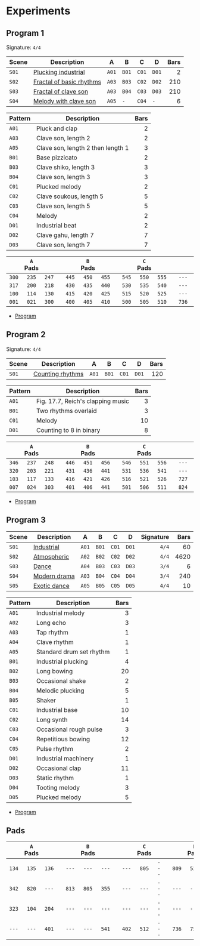 # Experiments


## Program 1

Signature: `4/4`

| Scene | Description                                                                                     | A     | B     | C     | D     | Bars |
| ----- | ----------------------------------------------------------------------------------------------- | ----- | ----- | ----- | ----- | ---: |
| `S01` | [Plucking industrial](https://ipfs.io/ipfs/QmZWc1ZaMqo3ahEdo3xCWyghATqqMPtWSorGR3531gxTM1)      | `A01` | `B01` | `C01` | `D01` |    2 |
| `S02` | [Fractal of basic rhythms](https://ipfs.io/ipfs/QmauUz2scytqT56BsyvqmJEEk2gGXmvpFz1iaxXP24mA9f) | `A03` | `B03` | `C02` | `D02` |  210 |
| `S03` | [Fractal of clave son](https://ipfs.io/ipfs/QmVs18VH8WjLnDy5nvzz617KLCNKh11xjTdR3eKfGh4oGS)     | `A03` | `B04` | `C03` | `D03` |  210 |
| `S04` | [Melody with clave son](https://ipfs.io/ipfs/QmZuraxaiXwL7n8JWZ66tdrpDG88XGg1ixnmBRkg3SWXMb)    | `A05` | `-`   | `C04` | `-`   |    6 |

| Pattern | Description                       | Bars |
| ------- | --------------------------------- | ---: |
| `A01`   | Pluck and clap                    |    2 |
| `A03`   | Clave son, length 2               |    2 |
| `A05`   | Clave son, length 2 then length 1 |    3 |
| `B01`   | Base pizzicato                    |    2 |
| `B03`   | Clave shiko, length 3             |    3 |
| `B04`   | Clave son, length 3               |    3 |
| `C01`   | Plucked melody                    |    2 |
| `C02`   | Clave soukous, length 5           |    5 |
| `C03`   | Clave son, length 5               |    5 |
| `C04`   | Melody                            |    2 |
| `D01`   | Industrial beat                   |    2 |
| `D02`   | Clave gahu, length 7              |    7 |
| `D03`   | Clave son, length 7               |    7 |

|       | `A` Pads |       |     |       | `B` Pads |       |     |       | `C` Pads |       |     |       | `D` Pads |       |
| :---: | :------: | :---: | :-: | :---: | :------: | :---: | :-: | :---: | :------: | :---: | :-: | :---: | :------: | :---: |
| `300` |  `235`   | `247` |     | `445` |  `450`   | `455` |     | `545` |  `550`   | `555` |     | `---` |  `---`   | `034` |
| `317` |  `200`   | `218` |     | `430` |  `435`   | `440` |     | `530` |  `535`   | `540` |     | `---` |  `---`   | `---` |
| `100` |  `114`   | `130` |     | `415` |  `420`   | `425` |     | `515` |  `520`   | `525` |     | `---` |  `---`   | `---` |
| `001` |  `021`   | `300` |     | `400` |  `405`   | `410` |     | `500` |  `505`   | `510` |     | `736` |  `505`   | `812` |

- [Program](P01.tar)


## Program 2

Signature: `4/4`

| Scene | Description                                                                             | A     | B     | C     | D     | Bars |
| ----- | --------------------------------------------------------------------------------------- | ----- | ----- | ----- | ----- | ---: |
| `S01` | [Counting rhythms](https://ipfs.io/ipfs/QmZASoL9d7QpxSCbe7ZaWz4ULi1DtVYrehJTw7ernmLLZg) | `A01` | `B01` | `C01` | `D01` |  120 |

| Pattern | Description                       | Bars |
| ------- | --------------------------------- | ---: |
| `A01`   | Fig. 17.7, Reich's clapping music |    3 |
| `B01`   | Two rhythms overlaid              |    3 |
| `C01`   | Melody                            |   10 |
| `D01`   | Counting to 8 in binary           |    8 |

|       | `A` Pads |       |     |       | `B` Pads |       |     |       | `C` Pads |       |     |       | `D` Pads |       |
| :---: | :------: | :---: | :-: | :---: | :------: | :---: | :-: | :---: | :------: | :---: | :-: | :---: | :------: | :---: |
| `346` |  `237`   | `248` |     | `446` |  `451`   | `456` |     | `546` |  `551`   | `556` |     | `---` |  `---`   | `---` |
| `320` |  `203`   | `221` |     | `431` |  `436`   | `441` |     | `531` |  `536`   | `541` |     | `---` |  `---`   | `726` |
| `103` |  `117`   | `133` |     | `416` |  `421`   | `426` |     | `516` |  `521`   | `526` |     | `727` |  `---`   | `---` |
| `007` |  `024`   | `303` |     | `401` |  `406`   | `441` |     | `501` |  `506`   | `511` |     | `824` |  `726`   | `---` |

- [Program](P02.tar)


## Program 3

| Scene | Description                                                                         | A     | B     | C     | D     | Signature | Bars |
| ----- | ----------------------------------------------------------------------------------- | ----- | ----- | ----- | ----- | --------: | ---: |
| `S01` | [Industrial](https://ipfs.io/ipfs/QmWaKpS4EiKjYNxvnEqDro718Thha71ZFv6kpJUJnRcBiS)   | `A01` | `B01` | `C01` | `D01` |     `4/4` |   60 |
| `S02` | [Atmospheric](https://ipfs.io/ipfs/QmVR6q5h7ksrz4tzd1aBtDb6BdmrMqrxtWZ71W8q8tCtPk)  | `A02` | `B02` | `C02` | `D02` |     `4/4` | 4620 |
| `S03` | [Dance](https://ipfs.io/ipfs/Qmcq5tnfvX6z9tm1KtVLrc3xZ3BFtM4hxS4gLuYhzEpMHw)        | `A04` | `B03` | `C03` | `D03` |     `3/4` |    6 |
| `S04` | [Modern drama](https://ipfs.io/ipfs/QmPRqqHKA8e46UsV5AY7uJt9GbAQCUqyk4cLcZxBtcs2eK) | `A03` | `B04` | `C04` | `D04` |     `3/4` |  240 |
| `S05` | [Exotic dance](https://ipfs.io/ipfs/QmdgvZ3RvmzndcoVeDnRonRKRG7CJ1vf55H15wHkJMvyGF) | `A05` | `B05` | `C05` | `D05` |     `4/4` |   10 |

| Pattern | Description              | Bars |
| ------- | ------------------------ | ---: |
| `A01`   | Industrial melody        |    3 |
| `A02`   | Long echo                |    3 |
| `A03`   | Tap rhythm               |    1 |
| `A04`   | Clave rhythm             |    1 |
| `A05`   | Standard drum set rhythm |    1 |
| `B01`   | Industrial plucking      |    4 |
| `B02`   | Long bowing              |   20 |
| `B03`   | Occasional shake         |    2 |
| `B04`   | Melodic plucking         |    5 |
| `B05`   | Shaker                   |    1 |
| `C01`   | Industrial base          |   10 |
| `C02`   | Long synth               |   14 |
| `C03`   | Occasional rough pulse   |    3 |
| `C04`   | Repetitious bowing       |   12 |
| `C05`   | Pulse rhythm             |    2 |
| `D01`   | Industrial machinery     |    1 |
| `D02`   | Occasional clap          |   11 |
| `D03`   | Static rhythm            |    1 |
| `D04`   | Tooting melody           |    3 |
| `D05`   | Plucked melody           |    5 |

- [Program](P03.tar)


## Pads

|       | `A` Pads |       |     |       | `B` Pads |       |     |       | `C` Pads |       |     |       | `D` Pads |       |
| :---: | :------: | :---: | :-: | :---: | :------: | :---: | :-: | :---: | :------: | :---: | :-: | :---: | :------: | :---: |
| `134` |  `135`   | `136` |     | `---` |  `---`   | `---` |     | `---` |  `805`   | `---` |     | `809` |  `525`   | `---` |
| `342` |  `820`   | `---` |     | `813` |  `805`   | `355` |     | `---` |  `---`   | `---` |     | `---` |  `---`   | `---` |
| `323` |  `104`   | `204` |     | `---` |  `---`   | `---` |     | `---` |  `---`   | `---` |     | `---` |  `---`   | `---` |
| `---` |  `---`   | `401` |     | `---` |  `---`   | `541` |     | `402` |  `512`   | `---` |     | `736` |  `757`   | `758` |
